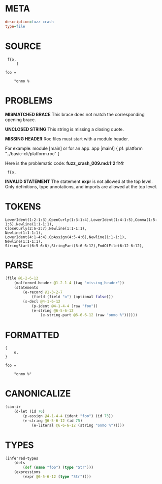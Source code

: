 # META
~~~ini
description=fuzz crash
type=file
~~~
# SOURCE
~~~roc
 f{o,
     ]

foo =

    "onmo %
~~~
# PROBLEMS
**MISMATCHED BRACE**
This brace does not match the corresponding opening brace.

**UNCLOSED STRING**
This string is missing a closing quote.

**MISSING HEADER**
Roc files must start with a module header.

For example:
        module [main]
or for an app:
        app [main!] { pf: platform "../basic-cli/platform.roc" }

Here is the problematic code:
**fuzz_crash_009.md:1:2:1:4:**
```roc
 f{o,
```


**INVALID STATEMENT**
The statement **expr** is not allowed at the top level.
Only definitions, type annotations, and imports are allowed at the top level.

# TOKENS
~~~zig
LowerIdent(1:2-1:3),OpenCurly(1:3-1:4),LowerIdent(1:4-1:5),Comma(1:5-1:6),Newline(1:1-1:1),
CloseCurly(2:6-2:7),Newline(1:1-1:1),
Newline(1:1-1:1),
LowerIdent(4:1-4:4),OpAssign(4:5-4:6),Newline(1:1-1:1),
Newline(1:1-1:1),
StringStart(6:5-6:6),StringPart(6:6-6:12),EndOfFile(6:12-6:12),
~~~
# PARSE
~~~clojure
(file @1-2-6-12
	(malformed-header @1-2-1-4 (tag "missing_header"))
	(statements
		(e-record @1-3-2-7
			(field (field "o") (optional false)))
		(s-decl @4-1-6-12
			(p-ident @4-1-4-4 (raw "foo"))
			(e-string @6-5-6-12
				(e-string-part @6-6-6-12 (raw "onmo %"))))))
~~~
# FORMATTED
~~~roc
{
	o,
}

foo = 

	"onmo %"
~~~
# CANONICALIZE
~~~clojure
(can-ir
	(d-let (id 76)
		(p-assign @4-1-4-4 (ident "foo") (id 73))
		(e-string @6-5-6-12 (id 75)
			(e-literal @6-6-6-12 (string "onmo %")))))
~~~
# TYPES
~~~clojure
(inferred-types
	(defs
		(def (name "foo") (type "Str")))
	(expressions
		(expr @6-5-6-12 (type "Str"))))
~~~